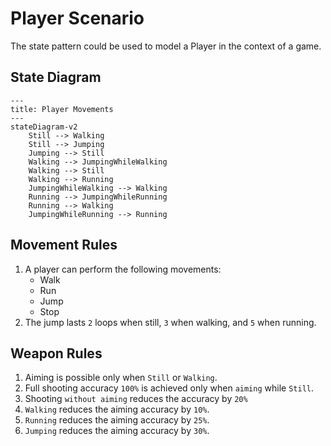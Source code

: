 # Player Scenario

The state pattern could be used to model a Player in the context of a game.

## State Diagram

```mermaid
---
title: Player Movements
---
stateDiagram-v2
    Still --> Walking
    Still --> Jumping
    Jumping --> Still
    Walking --> JumpingWhileWalking
    Walking --> Still
    Walking --> Running
    JumpingWhileWalking --> Walking
    Running --> JumpingWhileRunning
    Running --> Walking
    JumpingWhileRunning --> Running
```

## Movement Rules

1. A player can perform the following movements:
    * Walk
    * Run
    * Jump
    * Stop
2. The jump lasts `2` loops when still, `3` when walking, and `5` when running.

## Weapon Rules

1. Aiming is possible only when `Still` or `Walking`.
2. Full shooting accuracy `100%` is achieved only when `aiming` while `Still`.
3. Shooting `without aiming` reduces the accuracy by `20%`
4. `Walking` reduces the aiming accuracy by `10%`.
5. `Running` reduces the aiming accuracy by `25%`.
6. `Jumping` reduces the aiming accuracy by `30%`.

